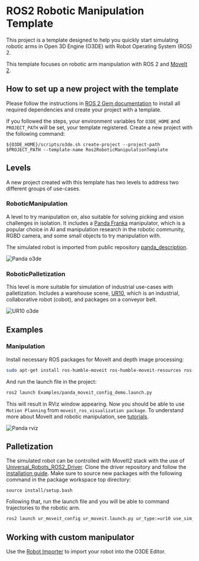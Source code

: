 # ROS2  Robotic Manipulation Template

This project is a template designed to help you quickly start simulating robotic arms in Open 3D Engine (O3DE) with Robot Operating System (ROS) 2.

This template focuses on robotic arm manipulation with ROS 2 and [MoveIt 2](https://moveit.picknik.ai/main/index.html).


## How to set up a new project with the template

Please follow the instructions in [ROS 2 Gem documentation](https://development--o3deorg.netlify.app/docs/user-guide/interactivity/robotics/project-configuration/)
to install all required dependencies and create your project with a template.

If you followed the steps, your environment variables for `O3DE_HOME` and `PROJECT_PATH` will be set, your template registered.
Create a new project with the following command:

```shell
${O3DE_HOME}/scripts/o3de.sh create-project --project-path $PROJECT_PATH --template-name Ros2RoboticManipulationTemplate
```

## Levels

A new project created with this template has two levels to address two different groups of use-cases.

### RoboticManipulation

A level to try manipulation on, also suitable for solving picking and vision challenges in isolation. 
It includes a [Panda Franka](https://www.franka.de/) manipulator, which is a popular choice in AI and manipulation research in the robotic community, RGBD camera, and some small objects to try manipulation with.

The simulated robot is imported from public repository [panda_description](https://github.com/ros-planning/moveit_resources/tree/humble/panda_description).

![Panda o3de](Screenshots/RoboticManipulation.png)

### RoboticPalletization

This level is more suitable for simulation of industrial use-cases with palletization. 
Includes a warehouse scene, [UR10](https://www.universal-robots.com/products/ur10-robot/), which is an industrial, collaborative robot (cobot), and packages on a conveyor belt.

![UR10 o3de](Screenshots/Palletization.png)

## Examples 

### Manipulation

Install necessary ROS packages for MoveIt and depth image processing:

```bash
sudo apt-get install ros-humble-moveit ros-humble-moveit-resources ros-humble-depth-image-proc
```

And run the launch file in the project:

```bash
ros2 launch Examples/panda_moveit_config_demo.launch.py
```

This will result in RViz window appearing.
Now you should be able to use `Motion Planning` from `moveit_ros_visualization package`.
To understand more about MoveIt and robotic manipulation, see [tutorials](https://moveit.picknik.ai/main/doc/tutorials/quickstart_in_rviz/quickstart_in_rviz_tutorial.html#getting-started).

![Panda rviz](Screenshots/RoboticManipulationRviz.png)

## Palletization

The simulated robot can be controlled with MoveIt2 stack with the use of [Universal_Robots_ROS2_Driver](https://github.com/UniversalRobots/Universal_Robots_ROS2_Driver).
Clone the driver repository and follow the [installation guide](https://github.com/UniversalRobots/Universal_Robots_ROS2_Driver#build-from-source).
Make sure to source new packages with the following command in the package workspace top directory:
```
source install/setup.bash
``` 

Following that, run the launch file and you will be able to command trajectories to the robotic arm.

```bash
ros2 launch ur_moveit_config ur_moveit.launch.py ur_type:=ur10 use_sim_time:=true use_fake_hardware:=true
```

## Working with custom manipulator

Use the [Robot Importer]((https://docs.o3de.org/docs/user-guide/interactivity/robotics/importing-robot/)) to import your robot into the O3DE Editor.



